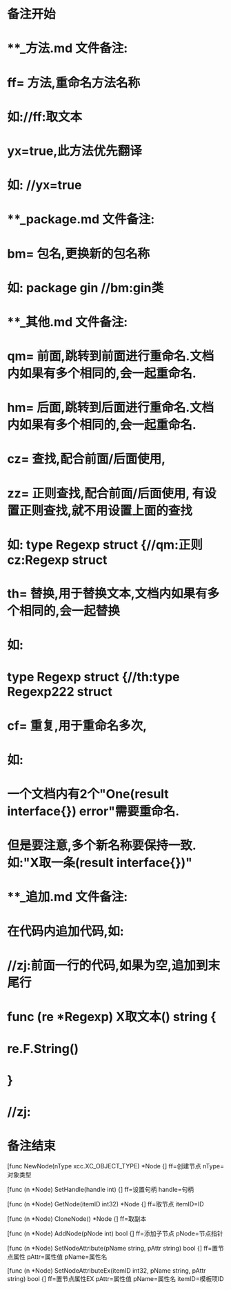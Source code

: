 # 备注开始
# **_方法.md 文件备注:
# ff= 方法,重命名方法名称
# 如://ff:取文本
#
# yx=true,此方法优先翻译
# 如: //yx=true

# **_package.md 文件备注:
# bm= 包名,更换新的包名称 
# 如: package gin //bm:gin类

# **_其他.md 文件备注:
# qm= 前面,跳转到前面进行重命名.文档内如果有多个相同的,会一起重命名.
# hm= 后面,跳转到后面进行重命名.文档内如果有多个相同的,会一起重命名.
# cz= 查找,配合前面/后面使用,
# zz= 正则查找,配合前面/后面使用, 有设置正则查找,就不用设置上面的查找
# 如: type Regexp struct {//qm:正则 cz:Regexp struct
#
# th= 替换,用于替换文本,文档内如果有多个相同的,会一起替换
# 如:
# type Regexp struct {//th:type Regexp222 struct
#
# cf= 重复,用于重命名多次,
# 如: 
# 一个文档内有2个"One(result interface{}) error"需要重命名.
# 但是要注意,多个新名称要保持一致. 如:"X取一条(result interface{})"

# **_追加.md 文件备注:
# 在代码内追加代码,如:
# //zj:前面一行的代码,如果为空,追加到末尾行
# func (re *Regexp) X取文本() string { 
# re.F.String()
# }
# //zj:
# 备注结束

[func NewNode(nType xcc.XC_OBJECT_TYPE) *Node {]
ff=创建节点
nType=对象类型

[func (n *Node) SetHandle(handle int) {]
ff=设置句柄
handle=句柄

[func (n *Node) GetNode(itemID int32) *Node {]
ff=取节点
itemID=ID

[func (n *Node) CloneNode() *Node {]
ff=取副本

[func (n *Node) AddNode(pNode int) bool {]
ff=添加子节点
pNode=节点指针

[func (n *Node) SetNodeAttribute(pName string, pAttr string) bool {]
ff=置节点属性
pAttr=属性值
pName=属性名

[func (n *Node) SetNodeAttributeEx(itemID int32, pName string, pAttr string) bool {]
ff=置节点属性EX
pAttr=属性值
pName=属性名
itemID=模板项ID
